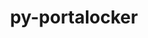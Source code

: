 ---
title: "py-portalocker"
layout: cache
categories: [package, develop]
meta: {"versions": ["2.5.1"], "compilers": ["gcc@=7.3.1"], "oss": ["amzn2"], "platforms": ["linux"], "targets": ["ivybridge", "x86_64_v3"], "stacks": ["root"], "num_specs": 7, "num_specs_by_stack": {"root": 7}}
spec_details: [{"hash": "7acl2km5fzhypg5ae54pjae7ba3zdg2y", "compiler": "gcc@=7.3.1", "versions": ["2.5.1"], "os": "amzn2", "platform": "linux", "target": "ivybridge", "variants": ["build_system=python_pip"], "stacks": ["root"], "size": "-", "tarball": "https://binaries.spack.io/develop/build_cache/linux-amzn2-ivybridge/gcc-7.3.1/py-portalocker-2.5.1/linux-amzn2-ivybridge-gcc-7.3.1-py-portalocker-2.5.1-7acl2km5fzhypg5ae54pjae7ba3zdg2y.spack"}, {"hash": "3zgg56hunkm6xuoqlksmc2v6h3srkhy7", "compiler": "gcc@=7.3.1", "versions": ["2.5.1"], "os": "amzn2", "platform": "linux", "target": "ivybridge", "variants": ["build_system=python_pip"], "stacks": ["root"], "size": "-", "tarball": "https://binaries.spack.io/develop/build_cache/linux-amzn2-ivybridge/gcc-7.3.1/py-portalocker-2.5.1/linux-amzn2-ivybridge-gcc-7.3.1-py-portalocker-2.5.1-3zgg56hunkm6xuoqlksmc2v6h3srkhy7.spack"}, {"hash": "i5j6glwspchbq546dhmeqoyo4tmcgr7a", "compiler": "gcc@=7.3.1", "versions": ["2.5.1"], "os": "amzn2", "platform": "linux", "target": "x86_64_v3", "variants": ["build_system=python_pip"], "stacks": ["root"], "size": "-", "tarball": "https://binaries.spack.io/develop/build_cache/linux-amzn2-x86_64_v3/gcc-7.3.1/py-portalocker-2.5.1/linux-amzn2-x86_64_v3-gcc-7.3.1-py-portalocker-2.5.1-i5j6glwspchbq546dhmeqoyo4tmcgr7a.spack"}, {"hash": "fdhfpyus32gzxm6dhdygcqhriffwmego", "compiler": "gcc@=7.3.1", "versions": ["2.5.1"], "os": "amzn2", "platform": "linux", "target": "x86_64_v3", "variants": [], "stacks": ["root"], "size": "-", "tarball": "https://binaries.spack.io/develop/build_cache/linux-amzn2-x86_64_v3/gcc-7.3.1/py-portalocker-2.5.1/linux-amzn2-x86_64_v3-gcc-7.3.1-py-portalocker-2.5.1-fdhfpyus32gzxm6dhdygcqhriffwmego.spack"}, {"hash": "gkfr34g6eibknn46xu7gd6sotcgevzbm", "compiler": "gcc@=7.3.1", "versions": ["2.5.1"], "os": "amzn2", "platform": "linux", "target": "x86_64_v3", "variants": [], "stacks": ["root"], "size": "-", "tarball": "https://binaries.spack.io/develop/build_cache/linux-amzn2-x86_64_v3/gcc-7.3.1/py-portalocker-2.5.1/linux-amzn2-x86_64_v3-gcc-7.3.1-py-portalocker-2.5.1-gkfr34g6eibknn46xu7gd6sotcgevzbm.spack"}, {"hash": "olrifu2ro7m5vk2imnn3w5pmeedbbsbi", "compiler": "gcc@=7.3.1", "versions": ["2.5.1"], "os": "amzn2", "platform": "linux", "target": "x86_64_v3", "variants": ["build_system=python_pip"], "stacks": ["root"], "size": "-", "tarball": "https://binaries.spack.io/develop/build_cache/linux-amzn2-x86_64_v3/gcc-7.3.1/py-portalocker-2.5.1/linux-amzn2-x86_64_v3-gcc-7.3.1-py-portalocker-2.5.1-olrifu2ro7m5vk2imnn3w5pmeedbbsbi.spack"}, {"hash": "ro36brmkr6slvegjor63dx6j52sbxpbg", "compiler": "gcc@=7.3.1", "versions": ["2.5.1"], "os": "amzn2", "platform": "linux", "target": "x86_64_v3", "variants": ["build_system=python_pip"], "stacks": ["root"], "size": "-", "tarball": "https://binaries.spack.io/develop/build_cache/linux-amzn2-x86_64_v3/gcc-7.3.1/py-portalocker-2.5.1/linux-amzn2-x86_64_v3-gcc-7.3.1-py-portalocker-2.5.1-ro36brmkr6slvegjor63dx6j52sbxpbg.spack"}]
---